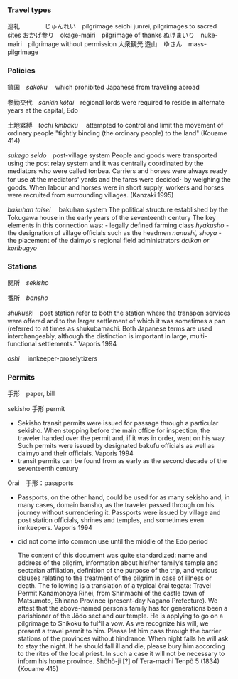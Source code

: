 ### Travel types
巡礼　　　　じゅんれい　pilgrimage
seichi junrei, pilgrimages to sacred sites
おかげ参り　okage-mairi　pilgrimage of thanks
ぬけまいり　nuke-mairi　pilgrimage without permission
大衆観光
遊山　ゆさん　mass-pilgrimage
### Policies

鎖国　*sakoku*　 which prohibited Japanese from traveling abroad

参勤交代　*sankin kõtai*　regional lords were required to reside in alternate years at the capital, Edo

土地緊縛　*tochi kinbaku* 　attempted to control and limit the movement of ordinary people
	"tightly binding (the ordinary people) to the land" (Kouame 414)

*sukego seido*　post-village system
	People and goods were transported using the post relay system and it was centrally coordinated by the mediatprs who were called tonbea. Carriers and horses were always ready for use at the mediators' yards and the fares were decided･ by weighing the goods. When labour and horses were in short supply, workers and horses were recruited from surrounding villages. (Kanzaki 1995)

*bakuhan taisei*　 bakuhan system
	The political structure established by the Tokugawa house in the early years of the seventeenth century 
	The key elements in this connection was: 
	-  legally defined farming class *hyakusho*
	-  the designation of village officials such as the headmen *nanushi, shoya* 
	-  the placement of the daimyo's regional field administrators *daikan or koribugyo*
### Stations

関所　*sekisho*

番所　*bansho*

*shukuek*i　post station
	refer to both the station where the transpon services were offered and to the larger settlement of which it was sometimes a pan (referred to at times as shukubamachi. Both Japanese terms are used interchangeably, although the distinction is important in large, multi-functional settlements." Vaporis 1994

*oshi* 　innkeeper-proselytizers

### Permits
手形　paper, bill

sekisho 手形  permit
- Sekisho transit permits were issued for passage through a particular sekisho. When stopping before the main office for inspection, the traveler handed over the permit and, if it was in order, went on his way. Such permits were issued by designated bakufu officials as well as daimyo and their officials. Vaporis 1994
- transit permits can be found from as early as the second decade of the seventeenth century

Orai　手形：passports 
- Passports, on the other hand, could be used for as many sekisho and, in many cases, domain bansho, as the traveler passed through on his journey without surrendering it. Passports were issued by village and post station officials, shrines and temples, and sometimes even innkeepers. Vaporis 1994
- did not come into common use until the middle of the Edo period

	The content of this document was quite standardized: name and address of the pilgrim, information about his/her family’s temple and sectarian affiliation, definition of the purpose of the trip, and various clauses relating to the treatment of the pilgrim in case of illness or death. The following is a translation of a typical õrai tegata: 
		Travel Permit
		Kanamonoya Rihei, from Shinmachi of the castle town of Matsumoto, Shinano Province (present-day Nagano Prefecture). We attest that the above-named person’s family has for generations been a parishioner of the Jõdo sect and our temple. He is applying to go on a pilgrimage to Shikoku to ful³ll a vow. As we recognize his will, we present a travel permit to him. Please let him pass through the barrier stations of the provinces without hindrance. When night falls he will ask to stay the night. If he should fall ill and die, please bury him according to the rites of the local priest. In such a case it will not be necessary to inform his home province.
		Shõhõ-ji [?] of Tera-machi Tenpõ 5 (1834)
	(Kouame 415)